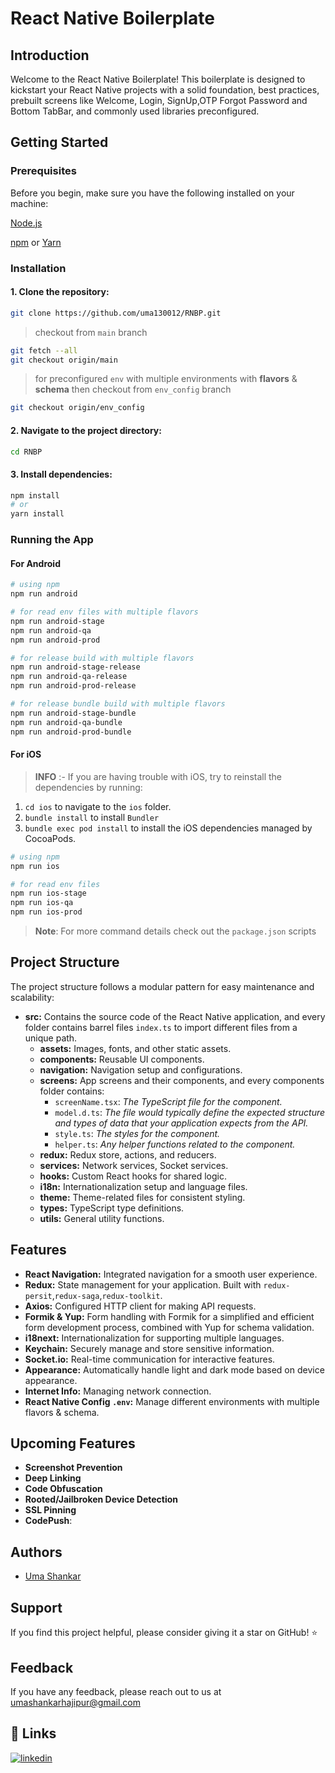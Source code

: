 # React Native Boilerplate

## Introduction

Welcome to the React Native Boilerplate! This boilerplate is designed to kickstart your React Native projects with a solid foundation, best practices, prebuilt screens like Welcome, Login, SignUp,OTP Forgot Password and Bottom TabBar, and commonly used libraries preconfigured.

## Getting Started

### Prerequisites

Before you begin, make sure you have the following installed on your machine:

[Node.js](https://nodejs.org/en)

[npm](https://www.npmjs.com/) or [Yarn](https://yarnpkg.com/)

### Installation

#### 1. Clone the repository:

```bash
git clone https://github.com/uma130012/RNBP.git
```

> checkout from `main` branch

```bash
git fetch --all
git checkout origin/main
```

> for preconfigured `env` with multiple environments with **flavors** & **schema** then checkout from `env_config` branch

```bash
git checkout origin/env_config
```

#### 2. Navigate to the project directory:

```bash
cd RNBP
```

#### 3. Install dependencies:

```bash
npm install
# or
yarn install
```

### Running the App

#### For Android

```bash
# using npm
npm run android

# for read env files with multiple flavors
npm run android-stage
npm run android-qa
npm run android-prod

# for release build with multiple flavors
npm run android-stage-release
npm run android-qa-release
npm run android-prod-release

# for release bundle build with multiple flavors
npm run android-stage-bundle
npm run android-qa-bundle
npm run android-prod-bundle

```

#### For iOS

> **INFO** :- If you are having trouble with iOS, try to reinstall the dependencies by running:

1. `cd ios` to navigate to the `ios` folder.
2. `bundle install` to install `Bundler`
3. `bundle exec pod install` to install the iOS dependencies managed by CocoaPods.

```bash
# using npm
npm run ios

# for read env files
npm run ios-stage
npm run ios-qa
npm run ios-prod

```

> **Note**: For more command details check out the `package.json` scripts

## Project Structure

The project structure follows a modular pattern for easy maintenance and scalability:

- **src:** Contains the source code of the React Native application, and every folder contains barrel files `index.ts` to import different files from a unique path.
  - **assets:** Images, fonts, and other static assets.
  - **components:** Reusable UI components.
  - **navigation:** Navigation setup and configurations.
  - **screens:** App screens and their components, and every components folder contains:
    - `screenName.tsx`: _The TypeScript file for the component._
    - `model.d.ts`: _The file would typically define the expected structure and types of data that your application expects from the API._
    - `style.ts`: _The styles for the component._
    - `helper.ts`: _Any helper functions related to the component._
  - **redux:** Redux store, actions, and reducers.
  - **services:** Network services, Socket services.
  - **hooks:** Custom React hooks for shared logic.
  - **i18n:** Internationalization setup and language files.
  - **theme:** Theme-related files for consistent styling.
  - **types:** TypeScript type definitions.
  - **utils:** General utility functions.

## Features

- **React Navigation:** Integrated navigation for a smooth user experience.
- **Redux:** State management for your application. Built with `redux-persit`,`redux-saga`,`redux-toolkit`.
- **Axios:** Configured HTTP client for making API requests.
- **Formik & Yup:** Form handling with Formik for a simplified and efficient form development process, combined with Yup for schema validation.
- **i18next:** Internationalization for supporting multiple languages.
- **Keychain:** Securely manage and store sensitive information.
- **Socket.io:** Real-time communication for interactive features.
- **Appearance:** Automatically handle light and dark mode based on device appearance.
- **Internet Info:** Managing network connection.
- **React Native Config `.env`:** Manage different environments with multiple flavors & schema.

## Upcoming Features

- **Screenshot Prevention**
- **Deep Linking**
- **Code Obfuscation**
- **Rooted/Jailbroken Device Detection**
- **SSL Pinning**
- **CodePush**:

## Authors

- [Uma Shankar](https://github.com/uma130012/RNBP)

## Support

If you find this project helpful, please consider giving it a star on GitHub! ⭐

## Feedback

If you have any feedback, please reach out to us at umashankarhajipur@gmail.com

## 🔗 Links

[![linkedin](https://img.shields.io/badge/linkedin-0A66C2?style=for-the-badge&logo=linkedin&logoColor=white)](https://www.linkedin.com/in/uma-s-b8b256155)
